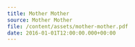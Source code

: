 ```yaml
---
title: Mother Mother
source: Mother Mother
file: /content/assets/mother-mother.pdf
date: 2016-01-01T12:00:00.000+00:00
---
```

